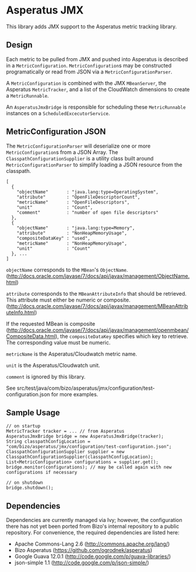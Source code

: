 Asperatus JMX
=============

This library adds JMX support to the Asperatus metric tracking library.

Design
------

Each metric to be pulled from JMX and pushed into Asperatus is described in a `MetricConfiguration`.  `MetricConfiguration`s may be constructed programatically or read from JSON via a `MetricConfigurationParser`.

A `MetricConfiguration` is combined with the JMX `MBeanServer`, the Asperatus `MetricTracker`, and a list of the CloudWatch dimensions to create a `MetricRunnable`.
  
An `AsperatusJmxBridge` is responsible for scheduling these `MetricRunnable` instances on a `ScheduledExcecutorService`.

MetricConfiguration JSON
------------------------

The `MetricConfigurationParser` will deserialize one or more `MetricConfiguration`s from a JSON Array.  The `ClasspathConfigurationSupplier` is a utility class built around `MetricConfigurationParser` to simplify loading a JSON resource from the classpath.

    [
      {
        "objectName"       : "java.lang:type=OperatingSystem",
        "attribute"        : "OpenFileDescriptorCount",
        "metricName"       : "OpenFileDescriptors",
        "unit"             : "Count",
        "comment"          : "number of open file descriptors"
      },
      {
        "objectName"       : "java.lang:type=Memory",
        "attribute"        : "NonHeapMemoryUsage",
        "compositeDataKey" : "used",
        "metricName"       : "NonHeapMemoryUsage",
        "unit"             : "Count"
      }, ...
    ]

`objectName` corresponds to the `MBean`'s `ObjectName`.  (http://docs.oracle.com/javase/7/docs/api/javax/management/ObjectName.html)

`attribute` corresponds to the `MBeanAttributeInfo` that should be retrieved.  This attribute must either be numeric or composite.  (http://docs.oracle.com/javase/7/docs/api/javax/management/MBeanAttributeInfo.html)

If the requested MBean is composite (http://docs.oracle.com/javase/7/docs/api/javax/management/openmbean/CompositeData.html), the `compositeDataKey` specifies which key to retrieve.  The corresponding value must be numeric.

`metricName` is the Asperatus/Cloudwatch metric name.

`unit` is the Asperatus/Cloudwatch unit.

`comment` is ignored by this library.

See src/test/java/com/bizo/asperatus/jmx/configuration/test-configuration.json for more examples.

Sample Usage
------------

    // on startup
    MetricTracker tracker = ... // from Asperatus
    AsperatusJmxBridge bridge = new AsperatusJmxBridge(tracker);
    String classpathConfigLocation = "com/bizo/asperatus/jmx/configuration/test-configuration.json";
    ClasspathConfigurationSupplier supplier = new ClasspathConfigurationSupplier(classpathConfigLocation);
    List<MetricConfiguration> configurations = supplier.get();
    bridge.monitor(configurations); // may be called again with new configurations if necessary

    // on shutdown    
    bridge.shutdown();

Dependencies
------------

Dependencies are currently managed via Ivy; however, the configuration there has not yet been ported from Bizo's internal repository to a public repository.  For convenience, the required dependencies are listed here:

* Apache Commons-Lang 2.6 (http://commons.apache.org/lang/)
* Bizo Asperatus (https://github.com/ogrodnek/asperatus)
* Google Guava 12.0.1 (http://code.google.com/p/guava-libraries/)
* json-simple 1.1 (http://code.google.com/p/json-simple/)
